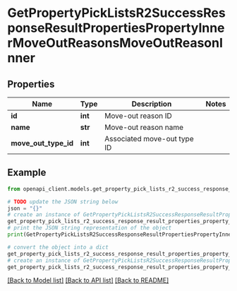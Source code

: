 # GetPropertyPickListsR2SuccessResponseResultPropertiesPropertyInnerMoveOutReasonsMoveOutReasonInner


## Properties

Name | Type | Description | Notes
------------ | ------------- | ------------- | -------------
**id** | **int** | Move-out reason ID | 
**name** | **str** | Move-out reason name | 
**move_out_type_id** | **int** | Associated move-out type ID | 

## Example

```python
from openapi_client.models.get_property_pick_lists_r2_success_response_result_properties_property_inner_move_out_reasons_move_out_reason_inner import GetPropertyPickListsR2SuccessResponseResultPropertiesPropertyInnerMoveOutReasonsMoveOutReasonInner

# TODO update the JSON string below
json = "{}"
# create an instance of GetPropertyPickListsR2SuccessResponseResultPropertiesPropertyInnerMoveOutReasonsMoveOutReasonInner from a JSON string
get_property_pick_lists_r2_success_response_result_properties_property_inner_move_out_reasons_move_out_reason_inner_instance = GetPropertyPickListsR2SuccessResponseResultPropertiesPropertyInnerMoveOutReasonsMoveOutReasonInner.from_json(json)
# print the JSON string representation of the object
print(GetPropertyPickListsR2SuccessResponseResultPropertiesPropertyInnerMoveOutReasonsMoveOutReasonInner.to_json())

# convert the object into a dict
get_property_pick_lists_r2_success_response_result_properties_property_inner_move_out_reasons_move_out_reason_inner_dict = get_property_pick_lists_r2_success_response_result_properties_property_inner_move_out_reasons_move_out_reason_inner_instance.to_dict()
# create an instance of GetPropertyPickListsR2SuccessResponseResultPropertiesPropertyInnerMoveOutReasonsMoveOutReasonInner from a dict
get_property_pick_lists_r2_success_response_result_properties_property_inner_move_out_reasons_move_out_reason_inner_from_dict = GetPropertyPickListsR2SuccessResponseResultPropertiesPropertyInnerMoveOutReasonsMoveOutReasonInner.from_dict(get_property_pick_lists_r2_success_response_result_properties_property_inner_move_out_reasons_move_out_reason_inner_dict)
```
[[Back to Model list]](../README.md#documentation-for-models) [[Back to API list]](../README.md#documentation-for-api-endpoints) [[Back to README]](../README.md)


